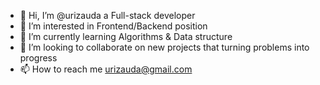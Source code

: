 - 👋 Hi, I’m @urizauda a Full-stack developer
- 👀 I’m interested in Frontend/Backend position
- 🌱 I’m currently learning Algorithms & Data structure
- 💞️ I’m looking to collaborate on new projects that turning problems into progress
- 📫 How to reach me urizauda@gmail.com

<!---
urizauda/urizauda is a ✨ special ✨ repository because its `README.md` (this file) appears on your GitHub profile.
You can click the Preview link to take a look at your changes.
--->
